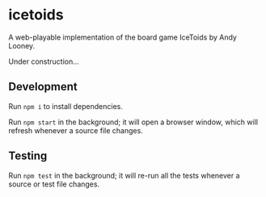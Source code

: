 # icetoids
A web-playable implementation of the board game IceToids by Andy Looney.

Under construction...

## Development

Run `npm i` to install dependencies.

Run `npm start` in the background; it will open a browser window, which will refresh whenever a source file
changes.

## Testing

Run `npm test` in the background; it will re-run all the tests whenever a source or test file changes.
